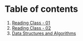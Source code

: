 # Table of contents

1. [Reading Class - 01](./class01a.md)
2. [Reading Class - 02](./class01b.md)
3. [Data Structures and Algorithms](./DataStructuresAlgo.md)




